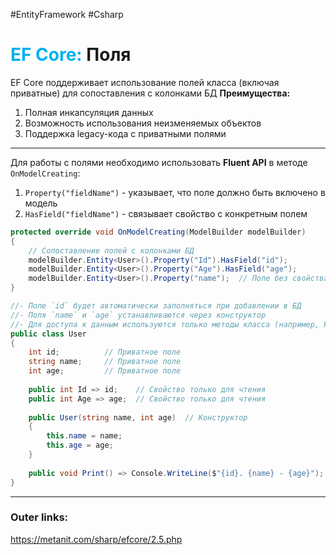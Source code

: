#EntityFramework #Csharp 
# <font color="#00b0f0">EF Core:</font> Поля

EF Core поддерживает использование полей класса (включая приватные) для сопоставления с колонками БД
**Преимущества:**
1. Полная инкапсуляция данных
2. Возможность использования неизменяемых объектов
3. Поддержка legacy-кода с приватными полями

---
Для работы с полями необходимо использовать **Fluent API** в методе `OnModelCreating`:
1. `Property("fieldName")` - указывает, что поле должно быть включено в модель
2. `HasField("fieldName")` - связывает свойство с конкретным полем

```csharp
protected override void OnModelCreating(ModelBuilder modelBuilder)
{
    // Сопоставление полей с колонками БД
    modelBuilder.Entity<User>().Property("Id").HasField("id");
    modelBuilder.Entity<User>().Property("Age").HasField("age");
    modelBuilder.Entity<User>().Property("name");  // Поле без свойства
}
```

```csharp
//- Поле `id` будет автоматически заполняться при добавлении в БД
//- Поля `name` и `age` устанавливаются через конструктор
//- Для доступа к данным используются только методы класса (например, Print())
public class User
{
    int id;          // Приватное поле
    string name;     // Приватное поле
    int age;         // Приватное поле
    
    public int Id => id;    // Свойство только для чтения
    public int Age => age;  // Свойство только для чтения
    
    public User(string name, int age)  // Конструктор
    {
        this.name = name;
        this.age = age;
    }
    
    public void Print() => Console.WriteLine($"{id}. {name} - {age}");
}
```

---
### Outer links:
https://metanit.com/sharp/efcore/2.5.php